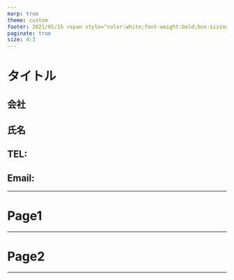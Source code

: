 ```yaml
---
marp: true
theme: custom
footer: 2021/05/15 <span style="color:white;font-weight:bold;box-sizing:border-box;border:20px solid #df546b;background-color:#df546b;margin-left:30px">Confidential</span>
paginate: true
size: 4:3
---
```


<!--_class: top-->

# タイトル

## 会社
## 氏名
## TEL:
## Email:

---
<!--_class: normal-->

# Page1

---
<!--_class: normal-->

# Page2


---
<!--_class: final-->
